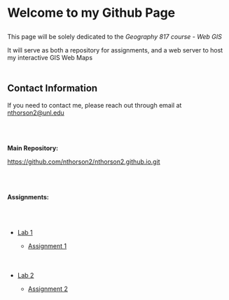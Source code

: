 <html>
	<head>
	</head>
	<body>
		<h1 style="padding-bottom: 10px;">Welcome to my Github Page</h1>
		<p>This page will be solely dedicated to the <i>Geography 817 course - Web GIS</i></p>
		<p>It will serve as both a repository for assignments, and a web server to host my interactive GIS Web Maps</p>
		<h2 style="padding-top: 20px;">Contact Information</h2>
		<p>If you need to contact me, please reach out through email at <a href="mailto:nthorson2@unl.edu">nthorson2@unl.edu</a></p>
		<p style="padding-top: 50px;"><b>Main Repository:</b></p>
		<a href="https://github.com/nthorson2/nthorson2.github.io.git">https://github.com/nthorson2/nthorson2.github.io.git</a>
		<p style="padding-top: 50px;"><b>Assignments:</b></p>
		<ul>
			<li style="padding-top: 50px;"><a href="https://github.com/nthorson2/nthorson2.github.io/blob/main/Lab1">Lab 1</a></li>
				<ul>
					<li><a href="https://nthorson2.github.io/Lab1/index.html">Assignment 1</a></li>
				</ul>
			<li style="padding-top: 50px;"><a href="https://github.com/nthorson2/nthorson2.github.io/blob/main/Lab2">Lab 2</a></li>
				<ul>
					<li><a href="https://nthorson2.github.io/Lab2/index.html">Assignment 2</a></li>
				</ul>
		</ul>
	</body>
</html>
